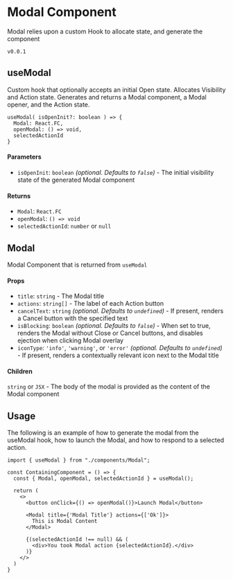 # Modal Component
Modal relies upon a custom Hook to allocate state, and generate the component

`v0.0.1`

## useModal
Custom hook that optionally accepts an initial Open state.  Allocates Visibility and Action state.  Generates and returns a Modal component, a Modal opener, and the Action state.

```
useModal( isOpenInit?: boolean ) => {
  Modal: React.FC,
  openModal: () => void,
  selectedActionId
}
```
#### Parameters
- `isOpenInit`: `boolean` _(optional. Defaults to `false`)_ - The initial visibility state of the generated Modal component

#### Returns
- `Modal`: `React.FC`
- `openModal`: `() => void`
- `selectedActionId`: `number` or `null`


## Modal
Modal Component that is returned from `useModal`

#### Props
- `title`: `string` - The Modal title
- `actions`: `string[]` - The label of each Action button
- `cancelText`: `string` _(optional. Defaults to `undefined`)_ - If present, renders a Cancel button with the specified text
- `isBlocking`: `boolean` _(optional. Defaults to `false`)_ - When set to true, renders the Modal without Close or Cancel buttons, and disables ejection when clicking Modal overlay
- `iconType`: `'info'`, `'warning'`, or `'error'` _(optional. Defaults to `undefined`)_ - If present, renders a contextually relevant icon next to the Modal title

#### Children
`string` or `JSX` - The body of the modal is provided as the content of the Modal component

## Usage

The following is an example of how to generate the modal from the useModal hook, how to launch the Modal, and how to respond to a selected action.

```
import { useModal } from "./components/Modal";

const ContainingComponent = () => {
  const { Modal, openModal, selectedActionId } = useModal();

  return (
    <>
      <button onClick={() => openModal()}>Launch Modal</button>

      <Modal title={'Modal Title'} actions={['Ok']}>
        This is Modal Content
      </Modal>

      {(selectedActionId !== null) && (
        <div>You took Modal action {selectedActionId}.</div>
      )}
    </>
  )
}
```
